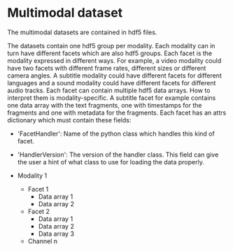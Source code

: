 # Multimodal dataset
The multimodal datasets are contained in hdf5 files.

The datasets contain one hdf5 group per modality. Each modality can in turn have different facets which are also hdf5 groups. Each facet is the modality expressed in different ways. For example, a video modality could have two facets with different frame rates, different sizes or different camera angles. A subtitle modality could have different facets 
for different languages and a sound modality could have different facets for different audio tracks.
Each facet can contain multiple hdf5 data arrays. How to interpret them is modality-specific. A subtitle facet for example 
contains one data array with the text fragments, one with timestamps for the fragments and one with metadata for the fragments. 
Each facet has an attrs dictionary which must contain these fields:

* 'FacetHandler': Name of the python class which handles this kind of facet.
* 'HandlerVersion': The version of the handler class. This field can give the user a hint of 
                    what class to use for loading the data properly.

* Modality 1
  * Facet 1
    * Data array 1
    * Data array 2
  * Facet 2
    * Data array 1
    * Data array 2
    * Data array 3
  * Channel n